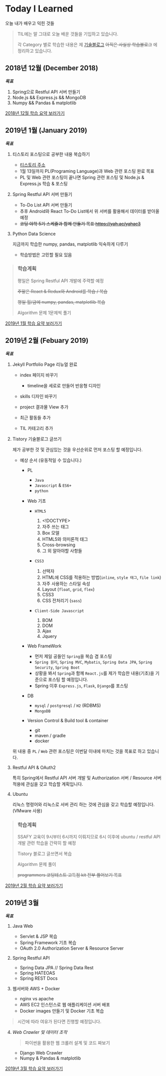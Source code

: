 # Today I Learned

오늘 내가 배우고 익힌 것들

> TIL에는 말 그대로 오늘 배운 것들을 기입하고 있습니다.
>
> 각 Category 별로 학습한 내용은 제 [기술블로그](https://chorizzori.tistory.com) ~~아직은 사실상 학습블로그~~
> 에 정리하고 있습니다.

## 2018년 12월 (December 2018)

***목표***

1. Spring으로 Restful API 서버 만들기
2. Node.js && Express.js && MongoDB
3. Numpy && Pandas & matplotlib

[2018년 12월 학습 요약 보러가기](2018/December)

## 2019년 1월 (January 2019)

***목표***

1. 티스토리 포스팅으로 공부한 내용 복습하기

    - [티스토리 주소](http://chorizzori.tistory.com/)
    - 1월 13일까지 PL(Programing Language)과 Web 관련 포스팅 완료 목표
    - PL 및 Web 관련 포스팅이 끝나면 Spring 관련 포스팅 및 Node.js & Express.js 학습 & 포스팅

2. Spring Restful API 서버 만들기

    - To-Do List API 서버 만들기
    - 추후 Android와 React To-Do List에서 위 서버를 활용해서 데이터를 받아올 예정
    - ~~코딩 야학 5기 스케줄과 함께 만들기 목표 https://yah.ac/yahac3~~

3. Python Data Science

    지금까지 학습한 numpy, pandas, matplotlib 익숙하게 다루기

    - 학습방법은 고민할 필요 있음

> ### 학습계획
>
> 평일은 Spring Restful API 개발에 주력할 예정
>
> ~~주말은 React & Redux와 Android를 학습 / 복습~~
>
> ~~평일 월/금에 numpy, pandas, matplotlib 복습~~
>
> Algorithm 문제 1문제씩 풀기

[2019년 1월 학습 요약 보러가기](2019/January)

## 2019년 2월 (Febuary 2019)

***목표***

1. Jekyll Portfolio Page 리뉴얼 완료

    - index 페이지 바꾸기

        * timeline을 세로로 만들어 반응형 디자인

    - skills 디자인 바꾸기
    - project 결과물 View 추가
    - 최근 활동들 추가
    - TIL 카테고리 추가

2. Tistory 기술블로그 글쓰기

    제가 공부한 것 및 관심있는 것을 우선순위로 먼저 포스팅 할 예정입니다.

    - 예상 순서 (유동적일 수 있습니다.)

        * PL
            - `Java`
            - `Javascript` & `ES6+`
            - `python`

        * Web 기초
            - `HTML5`
                1. &lt;!DOCTYPE>
                2. 자주 쓰는 태그
                3. Box 모델
                4. HTML5와 의미론적 태그
                5. Cross-browsing
                6. 그 외 알아야할 사항들

            - `CSS3`
                1. 선택자
                2. HTML에 CSS를 적용하는 방법(`inline`, `style 태그`, `file link`)
                3. 자주 사용하는 스타일 속성
                4. Layout (`float`, `grid`, `flex`)
                5. CSS3
                6. CSS 전처리기 (`sass`)

            - `Client-Side Javascript`
                1. BOM
                2. DOM
                3. Ajax
                4. Jquery

        * Web FrameWork
            - 먼저 제일 공들인 `Spring`을 복습 겸 포스팅
            - `Spring 원리`, `Spring MVC`, `Mybatis`, `Spring Data JPA`, `Spring Security`, `Spring Boot`
            - 상황을 봐서 `Spring`과 함께 `React.js`를 제가 학습한 내용(기초)을 기준으로 포스팅 할 예정입니다.
            - Spring 이후 `Express.js`, `Flask`, `Django`를 포스팅
        
        * DB
            - `mysql` / `postgresql` / `H2` (RDBMS)
            - `MongoDB`

        * Version Control & Build tool & container
            - git
            - maven / gradle
            - docker

    위 내용 중 `PL` / `Web` 관련 포스팅은 이번달 이내에 마치는 것을 목표로 하고 있습니다.

3. Restful API & OAuth2

    특히 Spring에서 Restful API 서버 개발 및 Authorization 서버 / Resource 서버 적용에 관심을 갖고 학습할 계획입니다.
    
4. Ubuntu

    리눅스 명령어와 리눅스로 서버 관리 하는 것에 관심을 갖고 학습할 예정입니다. (VMware 사용) 

> ### 학습계획
>
> SSAFY 교육이 9시부터 6시까지 이뤄지므로 6시 이후에 ubuntu / restful API 개발 관련 학습을 간략히 할 예정
>
> Tistory 블로그 글쓰면서 복습
>
> Algorithm 문제 풀이
>
> ~~programmers 코딩테스트 고득점 kit 전부 풀어보기 목표~~

[2019년 2월 학습 요약 보러가기](2019/Febuary)

## 2019년 3월

***목표***

1. Java Web

    - Servlet & JSP 복습
    - Spring Framework 기초 복습
    - OAuth 2.0 Authorization Server & Resource Server

2. Spring Restful API

    - Spring Data JPA // Spring Data Rest
    - Spring HATEOAS
    - Spring REST Docs    
    
3. 웹서버와 AWS + Docker

    - nginx vs apache
    - AWS EC2 인스턴스로 웹 애플리케이션 서버 배포
    - Docker images 만들기 및 Docker 기초 복습

> 시간에 따라 여유가 된다면 진행할 예정입니다.

4. *Web Crawler 및 데이터 조작*

    > 파이썬을 활용한 웹 크롤러 설계 및 코드 짜보기
    
    - Django Web Crawler
    - Numpy & Pandas & matplotlib
    
[2019년 3월 학습 요약 보러가기](2019/March)
